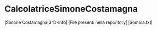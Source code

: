 # CalcolatriceSimoneCostamagna
|Simone Costamagna|3^D-Info|
|File presenti nella reporitory|
|Somma.txt|